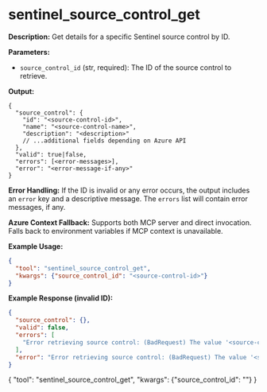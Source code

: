 # sentinel_source_control_get

**Description:**
Get details for a specific Sentinel source control by ID.

**Parameters:**
- `source_control_id` (str, required): The ID of the source control to retrieve.

**Output:**
```
{
  "source_control": {
    "id": "<source-control-id>",
    "name": "<source-control-name>",
    "description": "<description>"
    // ...additional fields depending on Azure API
  },
  "valid": true|false,
  "errors": [<error-messages>],
  "error": "<error-message-if-any>"
}
```

**Error Handling:**
If the ID is invalid or any error occurs, the output includes an `error` key and a descriptive message. The `errors` list will contain error messages, if any.

**Azure Context Fallback:**
Supports both MCP server and direct invocation. Falls back to environment variables if MCP context is unavailable.

**Example Usage:**
```json
{
  "tool": "sentinel_source_control_get",
  "kwargs": {"source_control_id": "<source-control-id>"}
}
```

**Example Response (invalid ID):**
```json
{
  "source_control": {},
  "valid": false,
  "errors": [
    "Error retrieving source control: (BadRequest) The value '<source-control-id>' is not valid.\nCode: BadRequest\nMessage: The value '<source-control-id>' is not valid."
  ],
  "error": "Error retrieving source control: (BadRequest) The value '<source-control-id>' is not valid.\nCode: BadRequest\nMessage: The value '<source-control-id>' is not valid."
}
```
{
  "tool": "sentinel_source_control_get",
  "kwargs": {"source_control_id": "<source-control-id>"}
}
```
